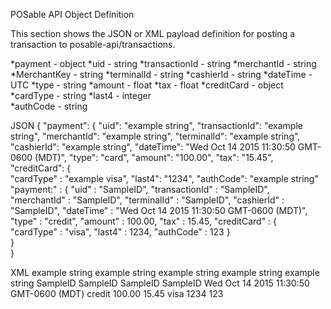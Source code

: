 POSable API Object Definition

This section shows the JSON or XML payload definition for posting a transaction to posable-api/transactions.

  *payment                - object
      *uid                - string
      *transactionId      - string
      *merchantId         - string
      *MerchantKey        - string
      *terminalId         - string
      *cashierId          - string
      *dateTime           - UTC
      *type               - string
      *amount             - float
      *tax                - float
      *creditCard         - object
          *cardType       - string
          *last4          - integer  
          *authCode       - string
          
          
JSON 
{
    "payment": {
        "uid": "example string",
        "transactionId": "example string",
         "merchantId": "example string", 
         "terminalId": "example string",
         "cashierId": "example string",
         "dateTime":  "Wed Oct 14 2015 11:30:50 GMT-0600 (MDT)",
         "type": "card",
         "amount": "100.00",
         "tax": "15.45",
         "creditCard": {           
              "cardType" : "example visa",
              "last4": "1234",
              "authCode": "example string"
    "payment:" : {
        "uid" : "SampleID",
        "transactionId" : "SampleID",
         "merchantId" : "SampleID",
         "terminalId" : "SampleID",
         "cashierId" : "SampleID",
         "dateTime" :  "Wed Oct 14 2015 11:30:50 GMT-0600 (MDT)",
         "type" : "credit",
         "amount" : 100.00,
         "tax" : 15.45,
         "creditCard" : {           
              "cardType" : "visa",
              "last4" : 1234,
              "authCode" : 123
         }                 
    }          
}  

XML
<payment>
    <uid>example string</uid>
    <transactionId>example string</transactionId>
    <merchantId>example string</merchantId>
    <terminalId>example string</terminalId>
    <cashierId>example string</cashierId>
    <transactionId>SampleID</transactionId>
    <merchantId>SampleID</merchantId>
    <terminalId>SampleID</terminalId>
    <cashierId>SampleID</cashierId>
    <dateTime>Wed Oct 14 2015 11:30:50 GMT-0600 (MDT)</dateTime>
    <type>credit</type>
    <amount>100.00</amount>
    <tax>15.45</tax>
    <creditCard>
        <cardType>visa</cardType>
        <last4>1234</last4>
        <authCode>123</authCode>
    </creditCard>
</payment>


